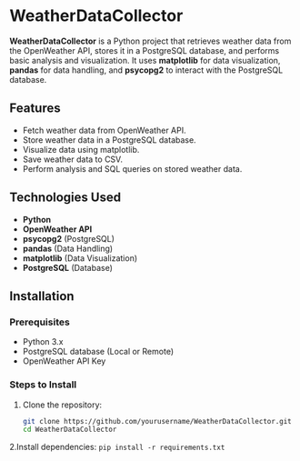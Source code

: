# WeatherDataCollector

**WeatherDataCollector** is a Python project that retrieves weather data from the OpenWeather API, stores it in a PostgreSQL database, and performs basic analysis and visualization. It uses **matplotlib** for data visualization, **pandas** for data handling, and **psycopg2** to interact with the PostgreSQL database.

## Features

- Fetch weather data from OpenWeather API.
- Store weather data in a PostgreSQL database.
- Visualize data using matplotlib.
- Save weather data to CSV.
- Perform analysis and SQL queries on stored weather data.

## Technologies Used

- **Python**
- **OpenWeather API**
- **psycopg2** (PostgreSQL)
- **pandas** (Data Handling)
- **matplotlib** (Data Visualization)
- **PostgreSQL** (Database)

## Installation

### Prerequisites

- Python 3.x
- PostgreSQL database (Local or Remote)
- OpenWeather API Key

### Steps to Install

1. Clone the repository:
   ```bash
   git clone https://github.com/yourusername/WeatherDataCollector.git
   cd WeatherDataCollector
2.Install dependencies:
```pip install -r requirements.txt```

